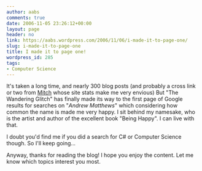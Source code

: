 ```yaml
---
author: aabs
comments: true
date: 2006-11-05 23:26:12+00:00
layout: page
header: no
link: https://aabs.wordpress.com/2006/11/06/i-made-it-to-page-one/
slug: i-made-it-to-page-one
title: I made it to page one!
wordpress_id: 285
tags:
- Computer Science
---
```


It's taken a long time, and nearly 300 blog posts (and probably a cross link or two from [Mitch](http://notgartner.wordpress.com) whose site stats make me very envious) But "The Wandering Glitch" has finally made its way to the first page of Google results for searches on "_Andrew Matthews_" which considering how common the name is made me very happy. I sit behind my namesake, who is the artist and author of the excellent book "Being Happy". I can live with that.

I doubt you'd find me if you did a search for C# or Computer Science though. So I'll keep going...

Anyway, thanks for reading the blog! I hope you enjoy the content. Let me know which topics interest you most.
